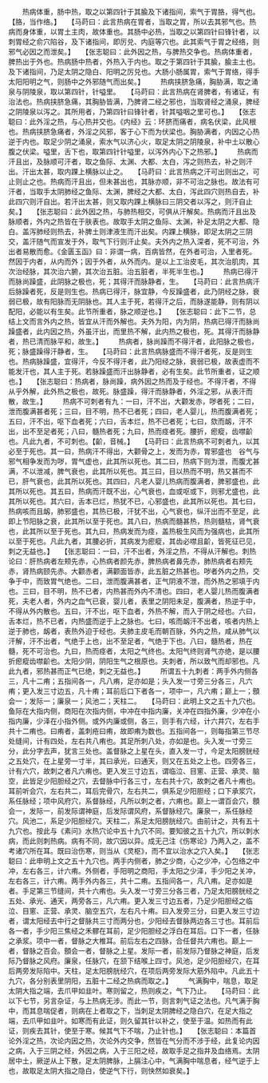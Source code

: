 <!-- { "loadSidebar": true } -->
　　热病体重，肠中热，取之以第四针于其腧及下诸指间，索气于胃胳，得气也。 【胳，当作络。】　　【马莳曰：此言热病在胃者，当取之胃，所以去其邪气也。热病而身体重，以胃土主肉，故体重也。其肠中必热，当取之以第四针曰锋针者，以刺胃经之俞穴陷谷，及下诸指间，即厉兑、内庭等穴也。此其索气于胃之经络，则邪气必因之而泄矣。】　　【张志聪曰：此外因之热，与脾热交争也。热病体重者，脾热出于外也。热病肠中热者，外热入于内也。取之于第四针于其腧，腧主土也。及下诸指间，乃足太阴之隐白、阳明之厉兑也。大肠小肠属胃，索气于胃络，得手太阳阳明之气，则肠中之外邪随气而出矣。】
　　热病挟脐急痛，胸胁满，取之涌泉与阴陵泉，取以第四针，针嗌里。　　【马莳曰：此言热病在肾脾者，有诸证，有治法也。热病挟脐急痛，其胸胁皆满，乃脾肾二经之邪也，当取肾经之涌泉，脾经之阴陵泉以泻之。其所用者，乃第四针曰锋针者，针其嗌咽之里可也。】　　【张志聪曰：此外淫之热，与心热并交也。《内经》云：环脐而痛者，病名伏梁，此风根也。热病挟脐急痛者，外淫之风邪，客于心下而为伏梁也。胸胁满者，内因之心热逆于内也。取足少阴之涌泉，索水气以济心火，取足太阴之阴陵泉，补中土以散心腹之伏梁。嗌里，舌下也，取第四针针嗌里，以泻外内心下之热邪。】
　　热病而汗且出，及脉顺可汗者，取之鱼际、太渊、大都、太白，泻之则热去，补之则汗出。汗出太甚，取内踝上横脉以止之。　　【马莳曰：此言热病之汗可出则出之，可止则止之也。热病而汗且出，但未甚出也，其脉亦顺，非不可治之脉也。故法有可汗者，当取手太阴肺经之鱼际、太渊，脾经之大都、太白，泻此四穴则热自去，补此四穴则汗自出。若汗出太甚，则又取内踝上横脉曰三阴交者以泻之，则汗自止矣。】　　【张志聪曰：此外因之热，与肺热相交，可俱从汗解矣。热病而汗且出及脉顺者，外内之热皆在于肤表也。故取手太阴之鱼际、太渊，补足太阴之大都、隐白。盖泻肺经则热去，补脾土则津液生而汗出矣。内踝上横脉，即足太阴之三阴交，盖汗随气而宣发于外，取气下行则汗止矣。夫外内之热入深者，死不可治，外出者易散而愈。《金匮玉函》曰：非谓一病，百病皆然，在外者可治，入里者死。然因于内者，从内而外；因于外者，从外而内。是以上工治皮毛，其次治肌肉，其次治经脉，其次治六腑，其次治五脏。治五脏者，半死半生也。】
　　热病已得汗而脉尚躁盛，此阴脉之极也，死；其得汗而脉静者，生。　　【马莳曰：此言热病汗后脉躁者死，反是则生也。热病已得汗，脉宜静，今反躁盛者，此乃阴经之脉，衰弱已极，故有阳脉而无阴脉也。其人主于死，若得汗之后，而脉遂能静，则有阴以配阳，必能以有生矣。此节所重者，脉之顺逆也。】　　【张志聪曰：此下二节，总结上文而言外内之热，皆宜从汗而外解也。夫外为阳，内为阴，热病已得汗而脉尚躁盛者，此内因之热，外虽汗出，而里热不解，此内热之极也，死。其得汗而脉静者，热已清而脉平和，故生。】
　　热病者，脉尚躁而不得汗者，此阳脉之极也，死；脉盛躁得汗静者，生。　　【马莳曰：此言热病脉盛而不得汗者死，反是则生也。热病脉躁盛，宜得汗，今反不得汗者，此乃阳经之脉，衰弱已极，故表虚而不能发汗也，其人主于死。若脉躁盛而汗出脉静者，必有生矣。此节所重者，证之顺也。】　　【张志聪曰：热病者，脉尚躁，病外因之热而及于经也。不得汗者，不得从乎外解，此外热之极也，故死。脉盛躁，得汗而脉静者，外淫之邪，从表汗而散，故生。】
　　热病不可刺者有九：一曰，汗不出，大颧发赤，哕者死；二曰，泄而腹满甚者死；三曰，目不明，热不已者死；四曰，老人婴儿，热而腹满者死；五曰，汗不出，呕下血者死；六曰，舌本烂，热不已者死；七曰，欬而衂，汗不出，出不至足者死；八曰，髓热者死；九曰，热而痉者死。腰折，瘛瘲，齿噤齘也。凡此九者，不可刺也。【齘，音械。】　　【马莳曰：此言热病不可刺者九，以其必至于死也。其一曰，热病汗不得出，大颧骨之上，发而为赤，胃邪盛也　谷气与邪气相争发而为哕，胃气虚也，此其所以死也。其二曰，热病下则为泄，而腹尤甚满，不以泄减，脾气衰也，此其所以死也。其三曰，目以热而不明，热又甚而不已，肝气衰也，此其所以死也。其四曰，凡老人婴儿热病而腹满者，脾邪盛也，此其所以死也。其五曰，热病而汗既不出，心气衰也，血或呕或下，则邪尤盛也，此其所以死也。其六曰，舌本已烂，热犹不已，心邪盛也，此其所以死也。其七曰，热病咳而且衂，肺邪盛也，其热已极，汗犹不出，心气衰也，纵汗出而不至足，此即上节阳脉之衰，此其所以至于死也。其八曰，热病而髓甚热，热则髓枯，肾气衰也，此其所以至于死也。其九曰，热病发而为痉，盖热极生风而为强病也，此其所以至于死也。凡此九者，其腰必折，其病发为瘛瘲，其齿必噤且齘，皆死征已见，刺之无益也。】　　【张志聪曰：一曰，汗不出者，外淫之热，不得从汗解也。刺热论曰：肝热病者左颊先赤，心热病者颜先赤，脾热病者鼻先赤，肺热病者右颊先赤，肾热病颐先赤。大颧赤者，满颧面皆赤，此五脏之热甚也。哕者外内之热，交争于中，而致胃气绝也。二曰，泄而腹满甚者，正气阴液不泄，而外热之邪填于内也。三曰，目不明，热不已者，内热甚而外内不清也。四曰，老人婴儿热而腹满者死，夫老人者，外内之血气已衰，婴儿者，表里之阴阳未足，腹满者，热逆于中，不得从外内散也。五曰，汗不出，呕下血者，外热不解，而入于阴之经也。六曰，舌本烂，热不已者，内热盛而逆于上之脉也。七曰，咳而衂汗不出者，咳者内热上逆于肺也，衂者，表热外迫于经也。夫肺主皮毛而朝百脉，外内之热，咸从肺气以汗解，汗不出者，气绝于上也，出不至足者，气绝于下也。八曰，髓热者，热在髓，死不可治也。九曰，热而痉者，太阳之气终也。太阳气终则肾气亦绝，是以腰折瘛瘲齿噤齘也。太阳少阴，阴阳生气之根原也。夫刺者，所以致气而却邪也。凡此九者，邪热甚而正气已绝，刺之无益也。】
　　所谓五十九刺者：两手外内侧各三，凡十二痏；五指间各一，凡八痏，足亦如是；头入发一寸旁三分各三，凡六痏；更入发三寸边五，凡十痏；耳前后口下者各一，项中一，凡六痏；巅上一；顖会一；发际一；廉泉一；风池二；天柱二。　　【马莳曰：此明上文之五十九穴也。鱼际在大指内侧，商阳在次指内侧，中冲在中指内廉，关冲在四指外廉，少冲在小指内廉，少泽在小指外侧。或外内廉或侧，各三，则手有六经，计六井穴，左右手共十二痏也。曰痏者，盖刺疮曰痏，故即痏为数也。五指间各一，则每指第三节尽处缝间，计有四处，左右共八痏也。其足所刺八处，亦如是也。头入发一寸旁三分，此分字去声，犹言三处也。盖督脉之上星在头，直入发一寸，今足太阳膀胱经之五处穴，在上星旁一寸半，其曰承光，曰通天，则又在五处之上也。四旁各三，计有六穴，故刺之者凡六痏也。更入发三寸边五，谓临泣、目窻、正营、承灵、脑空，此皆足少阳胆经之穴，去督脉中行各三寸，左右共十穴，故刺之者凡十痏也。耳前听会穴，左右共二，耳后完骨穴，左右共二，俱系足少阳胆经；口下承浆穴，系任脉经；项中风府穴，系督脉经，凡所以刺之者，六痏也。巅上一谓百会穴，顖会一，发际一，前发际谓神庭，后发际谓风府，系督脉经穴。廉泉一，系任脉经穴。风池二，系足少阳胆经穴。天柱二，系足太阳膀胱经穴。由前计之，共有五十九穴也。按此与《素问》水热穴论中五十九穴不同。要知彼之五十九穴，所以刺水病，而此则刺热病。病有不同，故穴因以异。成无己注《伤寒论》乃两入之，盖不考诸穴所在耳。既曰治伤寒，则当从《灵枢》，而不宜以治水之穴入矣。】　　【张志聪曰：此申明上文之五十九穴也。两手内侧者，肺之少商，心之少冲，心包络之中冲，左右各三，计六痏。外侧者，手阳明之商阳，手太阳之少泽，手少阳之关冲，左右各三，计六痏。两手外内各三，共十二痏。五指间各一，凡八痏。足亦如是者。手足第三节缝间，共十六痏也。头入发一寸旁三分各三者，乃足太阳膀胱经之五处、承光、通天，两旁各三，凡六痏。更入发三寸边五者，乃足少阳胆经之临泣、目窻、正营、承灵、脑空五穴，左右凡十痏。曰入发旁三分，曰更入发三寸边者，谓太阳经去中行之督脉共三寸而两分也，少阳经去督脉两边各三寸也。耳前后各一者，手少阳三焦经之禾髎在耳前，足少阳胆经之浮白在耳后。口下一者，任脉之承浆。项中一者，督脉之大椎耳。前后左右之四脉，合任督共六痏也。巅上一者，督脉之百会。顖会一者，督脉之上星。发际一者，前发际乃督脉之神庭，后发际乃督脉之风府。廉泉，任脉穴，在颔下结喉上四寸。风池，足少阳胆经穴，在耳后两旁发际陷中。天柱，足太阳膀胱经穴，在项后两旁发际大筋外陷中。凡此五十九穴，各分别表里阴阳，五脏十二经之热病而取之。】
　　气满胸中，喘息，取足太阴大指之端，去爪甲如韭叶。寒则留之，热则疾之，气下乃止。　　【马莳曰：此以下七节，另言杂证，与上热病无涉。而此一节，则言刺气证之法也。凡气满于胸中，而其息喘促者，则病在上者取之下，当刺足太阴脾经之隐白穴，在足大指之端，去爪甲如韭叶。如寒而有此证，则久留其针以补之，使至于温。如热而有此证，则疾去其针，使至于寒。候其气下不喘，乃止针也。】　　【张志聪曰：本篇首论外淫之热，次论内因之热，次论外内交争，然皆在气分而不涉于经，此复论内因之病，入于三阴之经，外因之病，入于三阳之经，故取手足之指井及血络焉。太阴居中土，厥逆从上下散，足太阴脾脉，上膈注心中，气满胸中喘息者，经气逆于上也，故取足太阴大指之隐白，使逆气下行，则快然如衰矣。】

